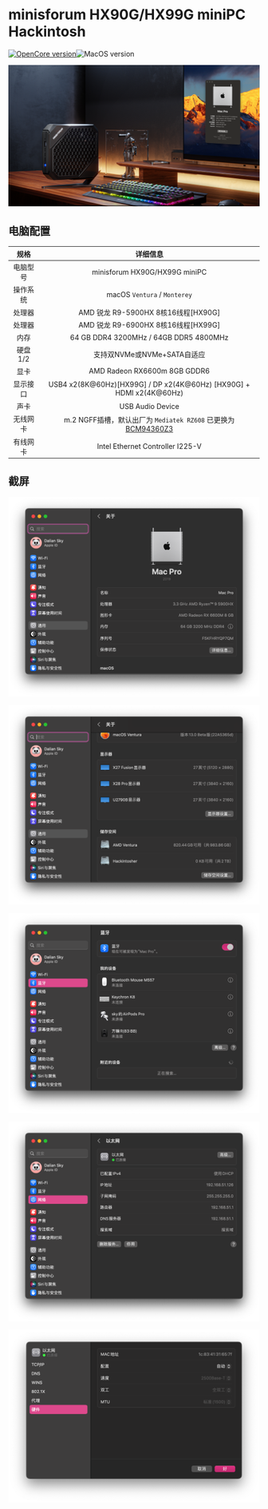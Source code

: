 # minisforum HX90G/HX99G miniPC Hackintosh

[![OpenCore version](https://img.shields.io/badge/OpenCore-0.8.5-informational.svg)](https://github.com/acidanthera/OpenCorePkg)![MacOS version](https://img.shields.io/badge/Ventura-13.0-informational.svg)

![HX90G_1920](ScreenShots/HX90G_1920.png)

## 电脑配置

|   规格   |                           详细信息                           |
| :------: | :----------------------------------------------------------: |
| 电脑型号 |                minisforum HX90G/HX99G miniPC                 |
| 操作系统 |                 macOS `Ventura` / `Monterey`                 |
|  处理器  |             AMD 锐龙 R9-5900HX 8核16线程[HX90G]              |
|  处理器  |             AMD 锐龙 R9-6900HX 8核16线程[HX99G]              |
|   内存   |            64 GB DDR4 3200MHz / 64GB DDR5 4800MHz            |
| 硬盘1/2  |                 支持双NVMe或NVMe+SATA自适应                  |
|   显卡   |                 AMD Radeon RX6600m 8GB GDDR6                 |
| 显示接口 | USB4 x2(8K@60Hz)[HX99G] / DP x2(4K@60Hz) [HX90G] + HDMI x2(4K@60Hz) |
|   声卡   |                       USB Audio Device                       |
| 无线网卡 | m.2 NGFF插槽，默认出厂为 `Mediatek RZ608` 已更换为[BCM94360Z3](https://blog.daliansky.net/uploads/WeChatandShop.png) |
| 有线网卡 |               Intel Ethernet Controller I225-V               |

## 截屏

![1.About](ScreenShots/1.About.png)

![2.About](ScreenShots/2.About.png)

![Bluetooth](ScreenShots/Bluetooth.png)

![I225-V_DHCP](ScreenShots/I225-V_DHCP.png)

![I225-V_Hardware](ScreenShots/I225-V_Hardware.png)

